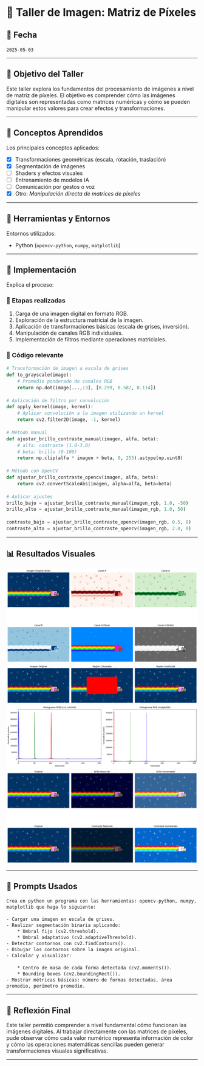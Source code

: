 # 🧪 Taller de Imagen: Matriz de Píxeles

## 📅 Fecha
`2025-05-03`

---

## 🎯 Objetivo del Taller

Este taller explora los fundamentos del procesamiento de imágenes a nivel de matriz de píxeles. El objetivo es comprender cómo las imágenes digitales son representadas como matrices numéricas y cómo se pueden manipular estos valores para crear efectos y transformaciones.

---

## 🧠 Conceptos Aprendidos

Los principales conceptos aplicados:

- [x] Transformaciones geométricas (escala, rotación, traslación)
- [x] Segmentación de imágenes
- [ ] Shaders y efectos visuales
- [ ] Entrenamiento de modelos IA
- [ ] Comunicación por gestos o voz
- [x] Otro: _Manipulación directa de matrices de píxeles_

---

## 🔧 Herramientas y Entornos

Entornos utilizados:

- Python (`opencv-python`, `numpy`, `matplotlib`)

---

## 🧪 Implementación

Explica el proceso:

### 🔹 Etapas realizadas
1. Carga de una imagen digital en formato RGB.
2. Exploración de la estructura matricial de la imagen.
3. Aplicación de transformaciones básicas (escala de grises, inversión).
4. Manipulación de canales RGB individuales.
5. Implementación de filtros mediante operaciones matriciales.

### 🔹 Código relevante

```python
# Transformación de imagen a escala de grises
def to_grayscale(image):
    # Promedio ponderado de canales RGB
    return np.dot(image[...,:3], [0.299, 0.587, 0.114])
    
# Aplicación de filtro por convolución
def apply_kernel(image, kernel):
    # Aplicar convolución a la imagen utilizando un kernel
    return cv2.filter2D(image, -1, kernel)

# Método manual
def ajustar_brillo_contraste_manual(imagen, alfa, beta):
    # alfa: contraste (1.0-3.0)
    # beta: brillo (0-100)
    return np.clip(alfa * imagen + beta, 0, 255).astype(np.uint8)

# Método con OpenCV
def ajustar_brillo_contraste_opencv(imagen, alfa, beta):
    return cv2.convertScaleAbs(imagen, alpha=alfa, beta=beta)

# Aplicar ajustes
brillo_bajo = ajustar_brillo_contraste_manual(imagen_rgb, 1.0, -50)
brillo_alto = ajustar_brillo_contraste_manual(imagen_rgb, 1.0, 50)

contraste_bajo = ajustar_brillo_contraste_opencv(imagen_rgb, 0.5, 0)
contraste_alto = ajustar_brillo_contraste_opencv(imagen_rgb, 2.0, 0)
```

---

## 📊 Resultados Visuales

![channels](./resultados/channels.png)
![regions](./resultados/regions.png)
![histograms](./resultados/histograms.png)
![bright_and_contrast](./resultados/bright_and_contrast.png)


---

## 🧩 Prompts Usados

```
Crea en python un programa con las herramientas: opencv-python, numpy, matplotlib que haga lo siguiente:

- Cargar una imagen en escala de grises.
- Realizar segmentación binaria aplicando:
    * Umbral fijo (cv2.threshold).
    * Umbral adaptativo (cv2.adaptiveThreshold).
- Detectar contornos con cv2.findContours().
- Dibujar los contornos sobre la imagen original.
- Calcular y visualizar:

    * Centro de masa de cada forma detectada (cv2.moments()).
    * Bounding boxes (cv2.boundingRect()).
- Mostrar métricas básicas: número de formas detectadas, área promedio, perímetro promedio.
```

---

## 💬 Reflexión Final

Este taller permitió comprender a nivel fundamental cómo funcionan las imágenes digitales. Al trabajar directamente con las matrices de píxeles, pude observar cómo cada valor numérico representa información de color y cómo las operaciones matemáticas sencillas pueden generar transformaciones visuales significativas.

---
